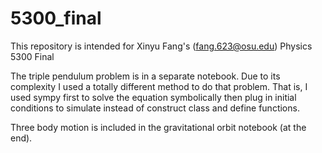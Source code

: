 # 5300_final
This repository is intended for Xinyu Fang's (fang.623@osu.edu) Physics 5300 Final 

The triple pendulum problem is in a separate notebook. Due to its complexity I used a totally different method to do that problem. That is, I used sympy first to solve the equation symbolically then plug in initial conditions to simulate instead of construct class and define functions.

Three body motion is included in the gravitational orbit notebook (at the end).
